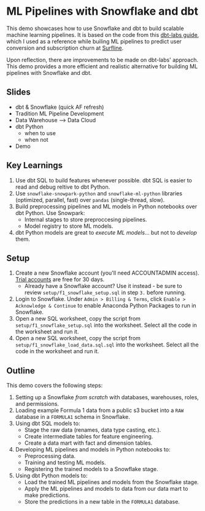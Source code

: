 # ML Pipelines with Snowflake and dbt
This demo showcases how to use Snowflake and dbt to build scalable machine learning pipelines. It is based on the code from this [dbt-labs guide](https://docs.getdbt.com/guides/dbt-python-snowpark?step=1), which I used as a reference while builing ML pipelines to predict user conversion and subscription churn at [Surfline](https://www.surfline.com).

Upon reflection, there are improvements to be made on dbt-labs' approach. This demo provides a more efficient and realistic alternative for building ML pipelines with Snowflake and dbt.

## Slides
- dbt & Snowflake (quick AF refresh)
- Tradition ML Pipeline Development
- Data Warehouse --> Data Cloud
- dbt Python
  - when to use
  - when not
- Demo

## Key Learnings

1. Use dbt SQL to build features whenever possible. dbt SQL is easier to read and debug reltive to dbt Python.
2. Use `snowflake-snowpark-python` and `snowflake-ml-python` libraries (optimized, parallel, fast) over `pandas` (single-thread, slow).
3. Build preprocessing pipelines and ML models in Python notebooks over dbt Python. Use Snowpark:
   - Internal stages to store preproccesing pipelines.
   - Model registry to store ML models.
4. dbt Python models are great to *execute ML models*... but not to *develop* them.

## Setup
1. Create a new Snowflake account (you'll need ACCOUNTADMIN access). [Trial accounts](https://www.snowflake.com/free-trial/) are free for 30 days.
   - Already have a Snowflake account? Use it instead - be sure to review `setup/f1_snowflake_setup.sql` in step `3.` before running.
2. Login to Snowflake. Under `Admin > Billing & Terms`, click `Enable > Acknowledge & Continue` to enable Anaconda Python Packages to run in Snowflake.
3. Open a new SQL worksheet, copy the script from `setup/f1_snowflake_setup.sql` into the worksheet. Select all the code in the worksheet and run it.
4. Open a new SQL worksheet, copy the script from `setup/f1_snowflake_load_data.sql.sql` into the worksheet. Select all the code in the worksheet and run it.

## Outline
This demo covers the following steps:
1. Setting up a Snowflake *from scratch* with databases, warehouses, roles, and permissions.
2. Loading example Formula 1 data from a public s3 bucket into a `RAW` database in a `FORMULA1` schema in Snowflake.
3. Using dbt SQL models to:
   - Stage the raw data (renames, data type casting, etc.).
   - Create intermediate tables for feature engineering.
   - Create a data mart with fact and dimension tables.
4. Developing ML pipelines and models in Python notebooks to:
   - Preprocessing data.
   - Training and testing ML models.
   - Registering the trained models to a Snowflake stage.
5. Using dbt Python models to:
   - Load the trained ML pipelines and models from the Snowflake stage.
   - Apply the ML pipelines and models to data from our data mart to make predictions.
   - Store the predictions in a new table in the `FORMULA1` database.
